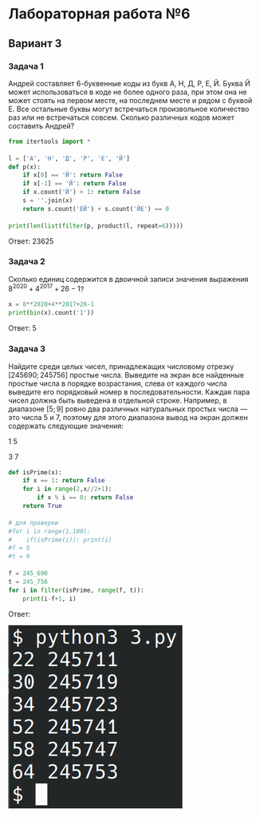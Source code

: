 # Лабораторная работа №6
## Вариант 3

### Задача 1
Андрей составляет 6-буквенные коды из букв А, Н, Д, Р, Е, Й. Буква Й может использоваться в коде не более одного раза, при этом она не может стоять на первом месте, на последнем месте и рядом с буквой Е. Все остальные буквы могут встречаться произвольное количество раз или не встречаться совсем. Сколько различных кодов может составить Андрей?

```python
from itertools import *

l = ['А', 'Н', 'Д', 'Р', 'Е', 'Й']
def p(x):
    if x[0] == 'Й': return False
    if x[-1] == 'Й': return False
    if x.count('Й') > 1: return False
    s = ''.join(x)
    return s.count('ЕЙ') + s.count('ЙЕ') == 0

print(len(list(filter(p, product(l, repeat=6)))))
```
Ответ: 23625

### Задача 2
Сколько единиц содержится в двоичной записи значения выражения $8^{2020}+4^{2017}+26-1$?

```python
x = 8**2020+4**2017+26-1
print(bin(x).count('1'))
```
Ответ: 5

### Задача 3
Найдите среди целых чисел, принадлежащих числовому отрезку $[245 690; 245 756]$ простые числа. Выведите на экран все найденные простые числа в порядке возрастания, слева от каждого числа выведите его порядковый номер в последовательности. Каждая пара чисел должна быть выведена в отдельной строке. Например, в диапазоне $[5; 9]$ ровно два различных натуральных простых числа — это числа 5 и 7, поэтому для этого диапазона вывод на экран должен содержать следующие значения:

1 5

3 7

```python
def isPrime(x):
    if x == 1: return False
    for i in range(2,x//2+1):
        if x % i == 0: return False
    return True

# для проверки
#for i in range(1,100):
#    if(isPrime(i)): print(i)
#f = 5
#t = 9

f = 245_690
t = 245_756
for i in filter(isPrime, range(f, t)):
    print(i-f+1, i)
```
Ответ:

![](screens/3.png)
